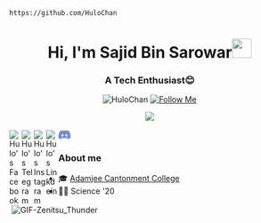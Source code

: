 
<!-- Updating my readme for GitHub-->
  ```
  https://github.com/HuloChan
  ```
<h1 align="center">Hi, I'm Sajid Bin Sarowar<img src="https://github.com/nixin72/nixin72/blob/master/wave.gif" height="35px" width="35px"></h1><h3 align="center">A Tech Enthusiast😊</h3>
<!--:saasy me:-->

<p align="center"> 
	<img src="https://komarev.com/ghpvc/?username=HuloChan&label=Profile%20views&color=0e75b6&style=plastic" alt="HuloChan" /> <a href="https://github.com/HuloChan"><img src="https://img.shields.io/github/followers/HuloChan?label=Follow&style=social" alt="Follow Me" /> 
	</a>

</p>

<p align="center">
  <a href="https://github.com/HuloChan/readme-typing-svg"><img src="https://readme-typing-svg.herokuapp.com?font=Trebuchet+MS&color=%2300F702&duration=4000&lines=Gonna+Code+Till+I+Collapse+!!!;I'm+on+my+way..&center=true&width=500&height=50""></a>
</p>


<!--<p align="center"><img src="https://github-readme-streak-stats.herokuapp.com?user=HuloChan&theme=city-lights&hide_border=true&date_format=M%20j%5B%2C%20Y%5D&background=DD272700" alt="HuloChan" /></p>-->

<a href="https://www.facebook.com/un3ven">
  <img align="left" alt="Hulo's Facebook" width="22px" src="https://facebookbrand.com/wp-content/uploads/2019/04/f_logo_RGB-Hex-Blue_512.png?w=512&h=512" />
</a>

 <a href="https://t.me/HuloChan">
  <img align="left" alt="Hulo's Telegram" width="22px" src="https://web.telegram.org/img/logo_share.png" />
</a>

<a href="https://www.instagram.com/sbs_shakib/">
  <img align="left" alt="Hulo's Instagram" width="22px" src="https://upload.wikimedia.org/wikipedia/commons/thumb/a/a5/Instagram_icon.png/600px-Instagram_icon.png" />
</a>

<a href="https://www.linkedin.com/in/sajid-bin-sarowar-3634b6215/">
  <img align="left" alt="Hulo's Linkdein" width="22px" src="https://cdn3.iconfinder.com/data/icons/inficons/512/linkedin.png" />
</a>

<a href="https://discordapp.com/users/439385890846932993">
  <img align="left" alt="Hulo Discord" width="22px" src="https://github.com/HuloChan/HuloChan/blob/main/discord_logo.png" />
</a><br>

<p><img align="right" alt="GIF-Zenitsu_Thunder" src="https://i.ibb.co/4Nr84Qt/Zenitsu-visual-Hinokami-Kepputan.png" width="500" height="454" /></p>
	  
### About me 

- 🎓 <a href="http://acc.edu.bd/">Adamjee Cantonment College</a> </br>
- 👨‍💻 Science '20 </br>
  <br>
 

